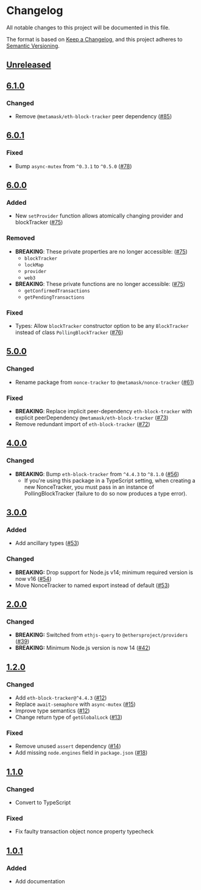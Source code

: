 # Changelog
All notable changes to this project will be documented in this file.

The format is based on [Keep a Changelog](https://keepachangelog.com/en/1.0.0/),
and this project adheres to [Semantic Versioning](https://semver.org/spec/v2.0.0.html).

## [Unreleased]

## [6.1.0]
### Changed
- Remove `@metamask/eth-block-tracker` peer dependency ([#85](https://github.com/MetaMask/nonce-tracker/pull/85))

## [6.0.1]
### Fixed
- Bump `async-mutex` from `^0.3.1` to `^0.5.0` ([#78](https://github.com/MetaMask/nonce-tracker/pull/78))

## [6.0.0]
### Added
- New `setProvider` function allows atomically changing provider and blockTracker ([#75](https://github.com/MetaMask/nonce-tracker/pull/75))

### Removed
- **BREAKING**: These private properties are no longer accessible: ([#75](https://github.com/MetaMask/nonce-tracker/pull/75))
  - `blockTracker`
  - `lockMap`
  - `provider`
  - `web3`
- **BREAKING**: These private functions are no longer accessible: ([#75](https://github.com/MetaMask/nonce-tracker/pull/75))
  - `getConfirmedTransactions`
  - `getPendingTransactions`

### Fixed
- Types: Allow `blockTracker` constructor option to be any `BlockTracker` instead of class `PollingBlockTracker` ([#76](https://github.com/MetaMask/nonce-tracker/pull/76))

## [5.0.0]
### Changed
- Rename package from `nonce-tracker` to `@metamask/nonce-tracker` ([#61](https://github.com/MetaMask/nonce-tracker/pull/61))

### Fixed
- **BREAKING**: Replace implicit peer-dependency `eth-block-tracker` with explicit peerDependency `@metamask/eth-block-tracker` ([#73](https://github.com/MetaMask/nonce-tracker/pull/73))
- Remove redundant import of `eth-block-tracker` ([#72](https://github.com/MetaMask/nonce-tracker/pull/72))

## [4.0.0]
### Changed
- **BREAKING**: Bump `eth-block-tracker` from `^4.4.3` to `^8.1.0` ([#56](https://github.com/MetaMask/nonce-tracker/pull/56))
  - If you're using this package in a TypeScript setting, when creating a new NonceTracker, you must pass in an instance of PollingBlockTracker (failure to do so now produces a type error).

## [3.0.0]
### Added
- Add ancillary types ([#53](https://github.com/MetaMask/nonce-tracker/pull/53))

### Changed
- **BREAKING:** Drop support for Node.js v14; minimum required version is now v16 ([#54](https://github.com/MetaMask/nonce-tracker/pull/54))
- Move NonceTracker to named export instead of default ([#53](https://github.com/MetaMask/nonce-tracker/pull/53))

## [2.0.0]
### Changed
- **BREAKING:** Switched from `ethjs-query` to `@ethersproject/providers` ([#39](https://github.com/MetaMask/nonce-tracker/pull/39))
- **BREAKING:** Minimum Node.js version is now 14 ([#42](https://github.com/MetaMask/nonce-tracker/pull/42))

## [1.2.0]
### Changed
- Add `eth-block-tracker@^4.4.3` ([#12](https://github.com/MetaMask/nonce-tracker/pull/12))
- Replace `await-semaphore` with `async-mutex` ([#15](https://github.com/MetaMask/nonce-tracker/pull/15))
- Improve type semantics ([#12](https://github.com/MetaMask/nonce-tracker/pull/12))
- Change return type of `getGlobalLock` ([#13](https://github.com/MetaMask/nonce-tracker/pull/13))

### Fixed
- Remove unused `assert` dependency ([#14](https://github.com/MetaMask/nonce-tracker/pull/14))
- Add missing `node.engines` field in `package.json` ([#18](https://github.com/MetaMask/nonce-tracker/pull/18))

## [1.1.0]
### Changed
- Convert to TypeScript

### Fixed
- Fix faulty transaction object nonce property typecheck

## [1.0.1]
### Added
- Add documentation

[Unreleased]: https://github.com/MetaMask/nonce-tracker/compare/v6.1.0...HEAD
[6.1.0]: https://github.com/MetaMask/nonce-tracker/compare/v6.0.1...v6.1.0
[6.0.1]: https://github.com/MetaMask/nonce-tracker/compare/v6.0.0...v6.0.1
[6.0.0]: https://github.com/MetaMask/nonce-tracker/compare/v5.0.0...v6.0.0
[5.0.0]: https://github.com/MetaMask/nonce-tracker/compare/v4.0.0...v5.0.0
[4.0.0]: https://github.com/MetaMask/nonce-tracker/compare/v3.0.0...v4.0.0
[3.0.0]: https://github.com/MetaMask/nonce-tracker/compare/v2.0.0...v3.0.0
[2.0.0]: https://github.com/MetaMask/nonce-tracker/compare/v1.2.0...v2.0.0
[1.2.0]: https://github.com/MetaMask/nonce-tracker/compare/v1.1.0...v1.2.0
[1.1.0]: https://github.com/MetaMask/nonce-tracker/compare/v1.0.1...v1.1.0
[1.0.1]: https://github.com/MetaMask/nonce-tracker/releases/tag/v1.0.1
